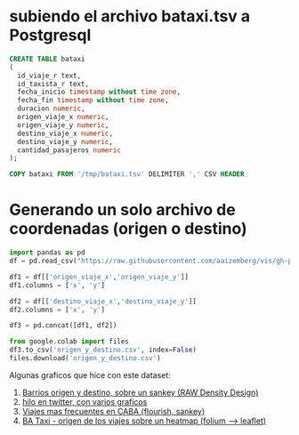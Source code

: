 # subiendo el archivo bataxi.tsv a Postgresql

```SQL
CREATE TABLE bataxi
(
  id_viaje_r text,
  id_taxista_r text,
  fecha_inicio timestamp without time zone,
  fecha_fin timestamp without time zone,
  duracion numeric,
  origen_viaje_x numeric,
  origen_viaje_y numeric,
  destino_viaje_x numeric,
  destino_viaje_y numeric,
  cantidad_pasajeros numeric
);

COPY bataxi FROM '/tmp/bataxi.tsv' DELIMITER ',' CSV HEADER
```

# Generando un solo archivo de coordenadas (origen o destino)

```python
import pandas as pd
df = pd.read_csv("https://raw.githubusercontent.com/aaizemberg/vis/gh-pages/bataxi/bataxi.csv")

df1 = df[['origen_viaje_x','origen_viaje_y']]
df1.columns = ['x', 'y']

df2 = df[['destino_viaje_x','destino_viaje_y']]
df2.columns = ['x', 'y']

df3 = pd.concat([df1, df2])

from google.colab import files
df3.to_csv('origen_y_destino.csv', index=False)
files.download('origen_y_destino.csv')
```

Algunas graficos que hice con este dataset:

1. [Barrios origen y destino, sobre un sankey (RAW Density Design)](http://bl.ocks.org/aaizemberg/7564a4523660cfa6554a9ee55ae5bbb5)
2. [hilo en twitter, con varios graficos](https://twitter.com/aaizemberg/status/923252352072724480)
3. [Viajes mas frecuentes en CABA (flourish, sankey)](https://bl.ocks.org/aaizemberg/raw/dfd9400061c3c4d03bb451002f0b4a72/)
4. [BA Taxi - origen de los viajes sobre un heatmap (folium --> leaflet)](https://bl.ocks.org/aaizemberg/d46575c97b3a3689745f9eb2ea3466dd)
